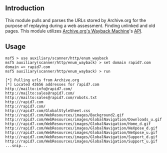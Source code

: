 ## Introduction

This module pulls and parses the URLs stored by Archive.org for the purpose of replaying
during a web assessment. Finding unlinked and old pages.  This module utilizes
[Archive.org's Wayback Machine](https://archive.org/web/)'s [API](https://archive.org/help/wayback_api.php).

## Usage

```
msf5 > use auxiliary/scanner/http/enum_wayback 
msf5 auxiliary(scanner/http/enum_wayback) > set domain rapid7.com
domain => rapid7.com
msf5 auxiliary(scanner/http/enum_wayback) > run

[*] Pulling urls from Archive.org
[*] Located 43656 addresses for rapid7.com
http://mailto:info@rapid7.com/
http://mailto:sales@rapid7.com/
http://mailto:sales@rapid7.com/robots.txt
http://rapid7.com
http://rapid7.com/
http://rapid7.com/GlobalStyleSheet.css
http://rapid7.com/WebResources/images/Background2.gif
http://rapid7.com/WebResources/images/GlobalNavigation/Downloads_u.gif
http://rapid7.com/WebResources/images/GlobalNavigation/Home_d.gif
http://rapid7.com/WebResources/images/GlobalNavigation/NeXpose_d.gif
http://rapid7.com/WebResources/images/GlobalNavigation/NeXpose_u.gif
http://rapid7.com/WebResources/images/GlobalNavigation/Support_d.gif
http://rapid7.com/WebResources/images/GlobalNavigation/Support_u.gif
...snip...
```
